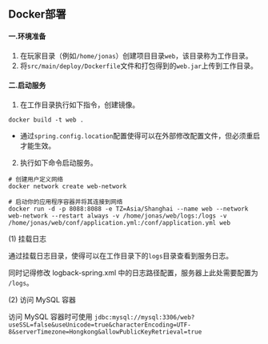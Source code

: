 ## Docker部署
#### 一.环境准备
1. 在玩家目录（例如`/home/jonas`）创建项目目录`web`，该目录称为工作目录。
2. 将`src/main/deploy/Dockerfile`文件和打包得到的`web.jar`上传到工作目录。

#### 二.启动服务
1. 在工作目录执行如下指令，创建镜像。
```
docker build -t web .
```
- 通过`spring.config.location`配置使得可以在外部修改配置文件，但必须重启才能生效。

2. 执行如下命令启动服务。
```
# 创建用户定义网络
docker network create web-network

# 启动你的应用程序容器并将其连接到网络
docker run -d -p 8088:8088 -e TZ=Asia/Shanghai --name web --network web-network --restart always -v /home/jonas/web/logs:/logs -v /home/jonas/web/conf/application.yml:/conf/application.yml web
```
(1) 挂载日志

通过挂载日志目录，使得可以在工作目录下的`logs`目录查看到服务日志。 

同时记得修改 logback-spring.xml 中的日志路径配置，服务器上此处需要配置为 `/logs`。

(2) 访问 MySQL 容器

访问 MySQL 容器时可使用 `jdbc:mysql://mysql:3306/web?useSSL=false&useUnicode=true&characterEncoding=UTF-8&serverTimezone=Hongkong&allowPublicKeyRetrieval=true`




